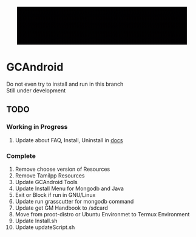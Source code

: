 <p align="center">
    <img src="gif/20221026_150902.gif" alt="gif animated" width="450" height="100">
</p>

# GCAndroid

Do not even try to install and run in this branch\
Still under development

## TODO

### Working in Progress

1. Update about FAQ, Install, Uninstall in [docs](https://docs.elaxan.com)

### Complete

1. Remove choose version of Resources
2. Remove Tamilpp Resources
3. Update GCAndroid Tools
4. Update Install Menu for Mongodb and Java
5. Exit or Block if run in GNU/Linux
6. Update run grasscutter for mongodb command
7. Update get GM Handbook to /sdcard
8. Move from proot-distro or Ubuntu Environmet to Termux Environment
9. Update Install.sh
10. Update updateScript.sh
